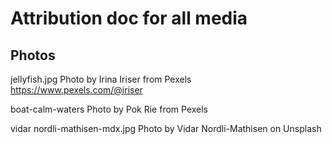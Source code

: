 # Attribution doc for all media

## Photos

jellyfish.jpg Photo by Irina Iriser from Pexels
https://www.pexels.com/@iriser

boat-calm-waters Photo by Pok Rie from Pexels

vidar nordli-mathisen-mdx.jpg
Photo by Vidar Nordli-Mathisen on Unsplash
